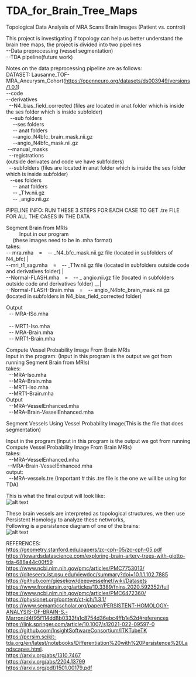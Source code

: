 # TDA_for_Brain_Tree_Maps
Topological Data Analysis of MRA Scans Brain Images (Patient vs. control)

This project is investigating if topology can help us better understand the brain tree maps, 
the project is divided into two pipelines <br />
--Data preprocessing (vessel segmentation)<br />
--TDA pipeline(future work)<br />

Notes on the data preprocessing pipeline are as follows:<br/>
DATASET: Lausanne_TOF-MRA_Aneurysm_Cohort(https://openneuro.org/datasets/ds003949/versions/1.0.1) <br />
         --code<br />
         --derivatives<br />
          &nbsp; --N4_bias_field_corrected (files are located in anat folder which is inside the ses folder which is inside subfolder)<br/>
          &ensp;  --sub folders<br/>
          &emsp;  --ses folders<br/>
           &emsp;   -- anat folders<br/>
                &emsp; --angio_N4bfc_brain_mask.nii.gz<br/>
                &emsp; --angio_N4bfc_mask.nii.gz<br/>
            &nbsp;--manual_masks</br>
          &nbsp; --registrations<br/>
(outside derivates and code we have subfolders)<br/>
        &nbsp; --subfolders (files are located in anat folder which is inside the ses folder which is inside subfolder)<br/>
         &ensp;   --ses folders<br/>
            &emsp;   -- anat folders<br/>
             &emsp;    -- _T1w.nii.gz<br/>
              &emsp;   -- _angio.nii.gz<br/>

PIPELINE INFO: RUN THESE 3 STEPS FOR EACH CASE TO GET .tre FILE FOR ALL THE CASES IN THE DATA <br/>

Segment Brain from MRIs<br/>
                     &emsp;   &emsp; Input in our program<br/>
                                  &emsp;              (these images need to be in .mha format)<br/>
takes: <br/>
       -- mra.mha    &ensp;              =     &ensp;        -- _N4_bfc_mask.nii.gz file  (located in subfolders of N4_bfc)                       |      <br/> 
       --mri_t1_sag.mha     &ensp;       =     &ensp;        -- _T1w.nii.gz file  (located in subfolders outside code and derivatives folder)     | <br/>
      --Normal-FLASH.mha     &ensp;     =    &ensp;         -- _ angio.nii.gz file (located in subfolders outside code and derivatives folder) __|<br/>
      --Normal-FLASH-Brain.mha &ensp;   =     &ensp;        -- angio_N4bfc_brain_mask.nii.gz (located in subfolders in N4_bias_field_corrected folder) <br/>


Output<br/>
   &nbsp;    -- MRA-ISo.mha<br/>                      
   &nbsp;    -- MRT1-Iso.mha<br/>
   &nbsp;    -- MRA-Brain.mha<br/>
   &nbsp;    -- MRT1-Brain.mha<br/>


Compute Vessel Probability Image From Brain MRIs<br/>
Input in the program: (Input in this program is the output we got from running Segment Brain from MRIs)<br/>
 takes: <br/>
     &nbsp;  --MRA-Iso.mha<br/>
     &nbsp;    --MRA-Brain.mha<br/>
     &nbsp;   --MRT1-Iso.mha<br/>
     &nbsp;  --MRT1-Brain.mha<br/>
Output<br/>
    &nbsp;    --MRA-VesselEnhanced.mha<br/>
    &nbsp;   --MRA-Brain-VesselEnhanced.mha<br/>

Segment Vessels Using Vessel Probability Image(This is the file that does segmentation)<br/>

Input in the program:(Input in this program is the output we got from running Compute Vessel Probability Image From Brain MRIs)<br/>
 takes:</br>
 &nbsp; --MRA-VesselEnhanced.mha<br/>
 &nbsp;--MRA-Brain-VesselEnhanced.mha<br/>
output: <br/>
 &nbsp; --MRA-vessels.tre (Important # this .tre file is the one we will be using for TDA)<br/>
 
 This is what the final output will look like: <br/>
 ![alt text](https://github.com/sriva-e/TDA_for_Brain_Tree_Maps/blob/main/segmented_vessels.png)<br/>
 
 These brain vessels are interpreted as topological structures, we then use Persistent Homology to analyze these netwrorks, <br/>
 Following is a persistence diagram of one of the brains: <br/>
![alt text](https://github.com/sriva-e/TDA_for_Brain_Tree_Maps/blob/main/Persistence%20diagram.png)
 
 
 REFERENCES:<br />
https://geometry.stanford.edu/papers/zc-cph-05/zc-cph-05.pdf <br />
https://towardsdatascience.com/exploring-brain-artery-trees-with-giotto-tda-688a44c00f59  <br />
https://www.ncbi.nlm.nih.gov/pmc/articles/PMC7753013/ <br />
https://citeseerx.ist.psu.edu/viewdoc/summary?doi=10.1.1.102.7885 <br />
https://github.com/giesekow/deepvesselnet/wiki/Datasets  <br />
https://www.frontiersin.org/articles/10.3389/fnins.2020.592352/full  <br />
https://www.ncbi.nlm.nih.gov/pmc/articles/PMC6472360/  <br />
https://physionet.org/content/ct-ich/1.3.1/ <br />
https://www.semanticscholar.org/paper/PERSISTENT-HOMOLOGY-ANALYSIS-OF-BRAIN-S.-Marron/d4f95f114dd8b0333fa1c8754d36ebc4ffb1e52d#references <br />
https://link.springer.com/article/10.1007/s12021-022-09597-0 <br />
https://github.com/InsightSoftwareConsortium/ITKTubeTK <br /> 
https://persim.scikit-tda.org/en/latest/notebooks/Differentiation%20with%20Persistence%20Landscapes.html. <br />
https://arxiv.org/abs/1310.7467 <br />
https://arxiv.org/abs/2204.13799 <br />
https://arxiv.org/pdf/1501.00179.pdf 

